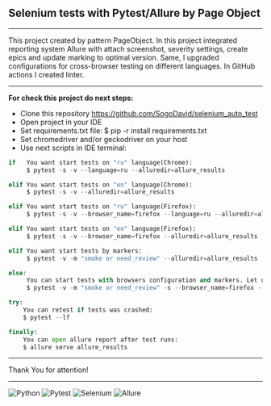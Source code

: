 ## Selenium tests with Pytest/Allure by Page Object
___
This project created by pattern PageObject. In this project integrated reporting system Allure with attach screenshot, severity settings, create epics and update marking to optimal version. Same, I upgraded configurations for cross-browser testing on different languages. In GitHub actions I created linter. 
___

**For check this project do next steps:**
- Clone this repository https://github.com/SogoDavid/selenium_auto_test
- Open project in your IDE
- Set requirements.txt file: $ pip -r install requirements.txt
- Set chromedriver and/or geckodriver on your host
- Use next scripts in IDE terminal:

```python
if   You want start tests on "ru" language(Chrome):
     $ pytest -s -v --language=ru --alluredir=allure_results 

elif You want start tests on "en" language(Chrome):
     $ pytest -s -v --alluredir=allure_results 

elif You want start tests on "ru" language(Firefox):
     $ pytest -s -v --browser_name=firefox --language=ru --alluredir=allure_results 

elif You want start tests on "en" language(Firefox):
     $ pytest -s -v --browser_name=firefox --alluredir=allure_results

elif You want start tests by markers:
     $ pytest -v -m "smoke or need_review" --alluredir=allure_results

else:
     You can start tests with browsers configuration and markers. Let us say:
     $ pytest -v -m "smoke or need_review" -s --browser_name=firefox --language=ru --alluredir=allure_results

```
```python
try: 
    You can retest if tests was crashed:
    $ pytest --lf

finally:
    You can open allure report after test runs:
    $ allure serve allure_results
```
___
Thank You for attention!
___

![Python](https://img.shields.io/badge/-Python-234E70?style=for-the-badge&logo=python&logoColor=FBF8BE)
![Pytest](https://img.shields.io/badge/-Pytest-234E70?style=for-the-badge&logo=pytest&logoColor=FBF8BE)
![Selenium](https://img.shields.io/badge/-Selenium-234E70?style=for-the-badge&logo=selenium&logoColor=FBF8BE)
![Allure](https://img.shields.io/badge/-Allure-234E70?style=for-the-badge&logo=allure&logoColor=FBF8BE)




